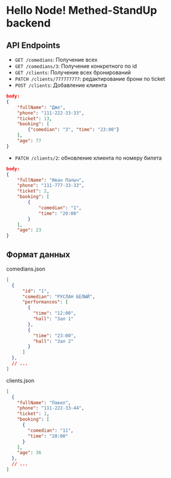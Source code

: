 # Hello Node! Methed-StandUp backend

## API Endpoints

- `GET /comedians`: Получение всех 
- `GET /comedians/3`: Получение конкретного по id 
- `GET /clients`: Получение всех бронирований 
- `PATCH /clients/777777777`: редактирование брони по ticket
- `POST /clients`: Добавление клиента 
```json
body:
{
    "fullName": "Джо",
    "phone": "111-222-33-33",
    "ticket": 13,
    "booking": [
        {"comedian": "3", "time": "23:00"}
    ],
    "age": 77
} 
```
- `PATCH /clients/2`: обновление клиента по номеру билета
```json
body:
{
    "fullName": "Иван Палыч",
    "phone": "111-777-33-33",
    "ticket": 2,
    "booking": [
        {
            "comedian": "1",
            "time": "20:00"
        }
    ],
    "age": 23
}
```

## Формат данных

comedians.json

```json
[
  {
      "id": "1",
      "comedian": "РУСЛАН БЕЛЫЙ",
      "performances": [
        {
          "time": "12:00",
          "hall": "Зал 1"
        },
        {
          "time": "23:00",
          "hall": "Зал 2"
        }
      ]
  },
  // ...
]
```
clients.json

```json
[
  {
    "fullName": "Павел",
    "phone": "111-222-33-44",
    "ticket": 1,
    "booking": [
      {
        "comedian": "11",
        "time": "20:00"
      }
    ],
    "age": 36
  },
  // ...
]
```
